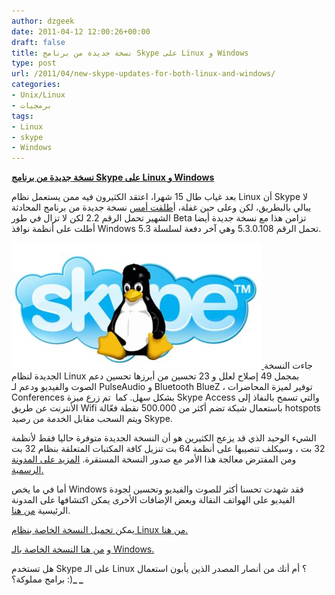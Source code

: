 ```yaml
---
author: dzgeek
date: 2011-04-12 12:00:26+00:00
draft: false
title: نسخة جديدة من برنامج Skype على Linux و Windows
type: post
url: /2011/04/new-skype-updates-for-both-linux-and-windows/
categories:
- Unix/Linux
- برمجيات
tags:
- Linux
- skype
- Windows
---
```


**[نسخة جديدة من برنامج Skype على Linux و Windows](http://wp.me/pH2gY-1VW)**




بعد غياب طال 15 شهرا، اعتقد الكثيرون فيه ممن يستعمل نظام Linux أن Skype لا يبالي بالبطريق، لكن وعلى حين غفلة، أ[طلقت أمس](http://blogs.skype.com/linux/2011/04/2_2_beta.html) نسخة جديدة من برنامج المحادثة الشهير تحمل الرقم 2.2 لكن لا تزال في طور Beta تزامن هذا مع نسخة جديدة أيضا أطلت على أنظمة نوافذ Windows تحمل الرقم 5.3.0.108 وهي آخر دفعة لسلسلة 5.3.


[![](skype-linux.jpg)
](skype-linux.jpg)جاءت النسخة الجديدة لنظام Linux بمجمل 49 إصلاح لعلل و 23 تحسين من أبرزها تحسين دعم الصوت والفيديو ودعم لـ PulseAudio و Bluetooth BlueZ ، توفير لميزة المحاضرات Conferences بشكل سهل. كما  تم زرع ميزة Skype Access والتي تسمح بالنفاذ إلى الأنترنت عن طريق Wifi باستعمال شبكة تضم أكثر من 500.000 نقطة فعّالة hotspots ويتم السحب مقابل الخدمة من رصيد Skype.

الشيء الوحيد الذي قد يزعج الكثيرين هو أن النسخة الجديدة متوفرة حاليا فقط لأنظمة 32 بت ، وسيكلف تنصيبها على أنظمة 64 بت تنزيل كافة المكتبات المتعلقة بنظام 32 بت ومن المفترض معالجة هذا الأمر مع صدور النسخة المستقرة. [المزيد على المدونة الرسمية.](http://blogs.skype.com/linux/2011/04/2_2_beta.html)

أما في ما يخص Windows فقد شهدت تحسنا أكثر للصوت والفيديو وتحسين لجودة الفيديو على الهواتف النقالة وبعض الإضافات الأخرى يمكن اكتشافها على المدونة الرئيسية [من هنا](http://blogs.skype.com/garage/2011/04/skype_53_for_windows_improved_received_video_quality_on_calls_with_mobiles_and_quality_improvements.html).

يمكن[ تحميل النسخة الخاصة بنظام Linux من هنا.](http://www.skype.com/go/linux?cm_mmc=PXBL|0700_B6-_-linux-20110406)

و [من هنا النسخة الخاصة بالـ Windows.](http://www.skype.com/go/getskype)

هل تستخدم Skype على الـ Linux ؟ أم أنك من أنصار المصدر الذين يأبون استعمال برامج مملوكة؟ :)**_
_**
